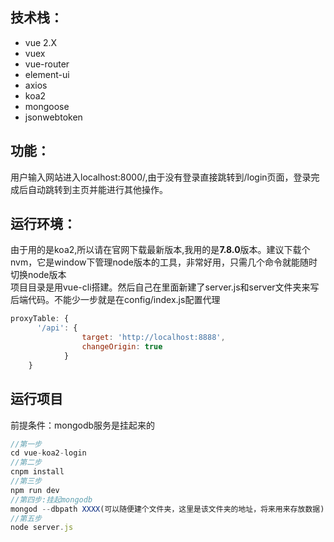﻿## 技术栈：
* vue 2.X
* vuex
* vue-router
* element-ui
* axios
* koa2
* mongoose
* jsonwebtoken

## 功能：
用户输入网站进入localhost:8000/,由于没有登录直接跳转到/login页面，登录完成后自动跳转到主页并能进行其他操作。

## 运行环境：
由于用的是koa2,所以请在官网下载最新版本,我用的是**7.8.0**版本。建议下载个nvm，它是window下管理node版本的工具，非常好用，只需几个命令就能随时切换node版本</br>
项目目录是用vue-cli搭建。然后自己在里面新建了server.js和server文件夹来写后端代码。不能少一步就是在config/index.js配置代理
```javascript
proxyTable: {
      '/api': {
				target: 'http://localhost:8888',
				changeOrigin: true
			}
    }
```

## 运行项目
前提条件：mongodb服务是挂起来的
```javascript
//第一步
cd vue-koa2-login
//第二步
cnpm install
//第三步
npm run dev
//第四步:挂起mongodb
mongod --dbpath XXXX(可以随便建个文件夹，这里是该文件夹的地址，将来用来存放数据)
//第五步
node server.js
```

